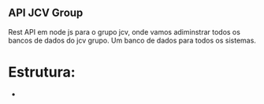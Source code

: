 ## API JCV Group

Rest API em node js para o grupo jcv, onde vamos adiminstrar todos os bancos de dados do jcv grupo. Um banco de dados para todos os sistemas.

# Estrutura:

* 